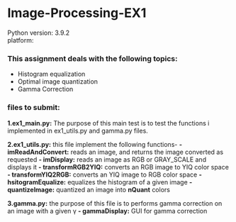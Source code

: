 # Image-Processing-EX1 
 
 Python version: 3.9.2  
 platform:  

 ### This assignment deals with the following topics:
- Histogram equalization
- Optimal image quantization
- Gamma Correction

 ### files to submit:
**1.ex1_main.py:** The purpose of this main test is to test the functions i implemented in ex1_utils.py and gamma.py files.

**2.ex1_utils.py:** this file implement the following functions-
**- imReadAndConvert:** reads an image, and returns the image converted as requested
**- imDisplay:** reads an image as RGB or GRAY_SCALE and displays it
**- transformRGB2YIQ:** converts an RGB image to YIQ color space
**- transformYIQ2RGB:** converts an YIQ image to RGB color space
**- hsitogramEqualize:** equalizes the histogram of a given image
**- quantizeImage:** quantized an image into **nQuant** colors

**3.gamma.py:** the purpose of this file is to performs gamma correction on an image with a given γ
**- gammaDisplay:** GUI for gamma correction 

